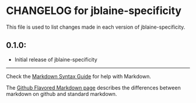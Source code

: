 # CHANGELOG for jblaine-specificity

This file is used to list changes made in each version of jblaine-specificity.

## 0.1.0:

* Initial release of jblaine-specificity

- - -
Check the [Markdown Syntax Guide](http://daringfireball.net/projects/markdown/syntax) for help with Markdown.

The [Github Flavored Markdown page](http://github.github.com/github-flavored-markdown/) describes the differences between markdown on github and standard markdown.
